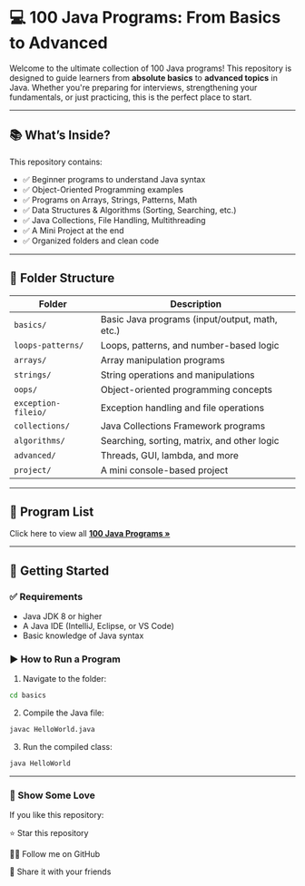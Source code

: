 # 💻 100 Java Programs: From Basics to Advanced

Welcome to the ultimate collection of 100 Java programs! This repository is designed to guide learners from **absolute basics** to **advanced topics** in Java. Whether you're preparing for interviews, strengthening your fundamentals, or just practicing, this is the perfect place to start.

---

## 📚 What’s Inside?

This repository contains:
- ✅ Beginner programs to understand Java syntax
- ✅ Object-Oriented Programming examples
- ✅ Programs on Arrays, Strings, Patterns, Math
- ✅ Data Structures & Algorithms (Sorting, Searching, etc.)
- ✅ Java Collections, File Handling, Multithreading
- ✅ A Mini Project at the end
- ✅ Organized folders and clean code

---

## 📂 Folder Structure

| Folder             | Description                                      |
|--------------------|--------------------------------------------------|
| `basics/`          | Basic Java programs (input/output, math, etc.)  |
| `loops-patterns/`  | Loops, patterns, and number-based logic          |
| `arrays/`          | Array manipulation programs                      |
| `strings/`         | String operations and manipulations              |
| `oops/`            | Object-oriented programming concepts             |
| `exception-fileio/`| Exception handling and file operations           |
| `collections/`     | Java Collections Framework programs              |
| `algorithms/`      | Searching, sorting, matrix, and other logic      |
| `advanced/`        | Threads, GUI, lambda, and more                   |
| `project/`         | A mini console-based project                     |

---

## 🧠 Program List

Click here to view all **[100 Java Programs »](PROGRAM_LIST.md)**

---

## 🚀 Getting Started

### ✅ Requirements
- Java JDK 8 or higher
- A Java IDE (IntelliJ, Eclipse, or VS Code)
- Basic knowledge of Java syntax

### ▶️ How to Run a Program

1. Navigate to the folder:
```bash
cd basics
```

2. Compile the Java file:
```bash
javac HelloWorld.java
```

3. Run the compiled class:
```bash
java HelloWorld
```

---

### 🌟 Show Some Love
If you like this repository:

⭐ Star this repository

🧑‍💻 Follow me on GitHub

🔁 Share it with your friends
